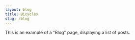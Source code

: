 ```yaml
---
layout: blog
title: Bicycles
slug: /blog
---
```


This is an example of a "Blog" page, displaying a list of posts.
<br />
